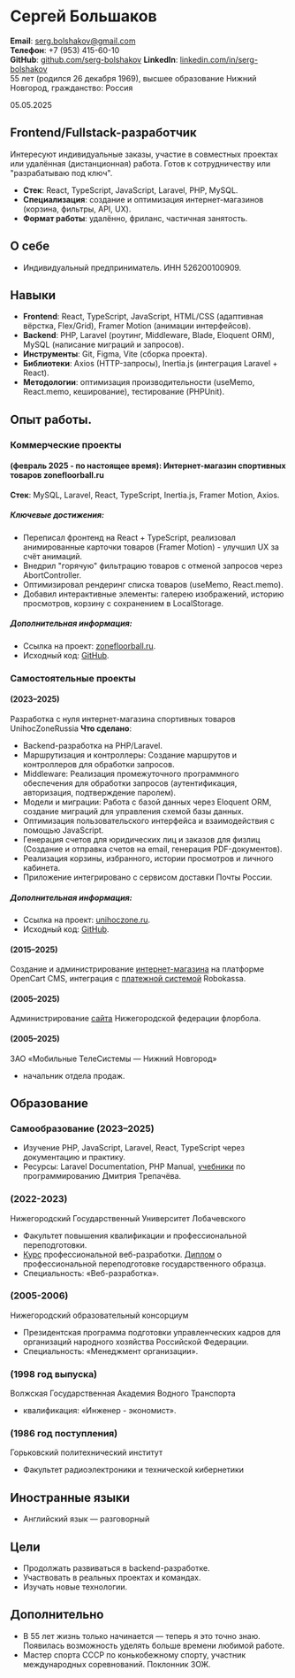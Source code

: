 # Сергей Большаков
**Email**: serg.bolshakov@gmail.com  
**Телефон**: +7 (953) 415-60-10  
**GitHub**: [github.com/serg-bolshakov](https://github.com/serg-bolshakov)
**LinkedIn**: [linkedin.com/in/serg-bolshakov](https://linkedin.com/in/sergei-bolshakov)    
55 лет (родился 26 декабря 1969), высшее образование
Нижний Новгород, гражданство: Россия

05.05.2025

## Frontend/Fullstack-разработчик
Интересуют индивидуальные заказы, участие в совместных проектах или удалённая (дистанционная) работа. Готов к сотрудничеству или "разрабатываю под ключ".
- **Стек**: React, TypeScript, JavaScript, Laravel, PHP, MySQL.
- **Специализация**: создание и оптимизация интернет-магазинов (корзина, фильтры, API, UX).
- **Формат работы**: удалённо, фриланс, частичная занятость.

## О себе
- Индивидуальный предприниматель. ИНН 526200100909.
## Навыки
- **Frontend**: React, TypeScript, JavaScript, HTML/CSS (адаптивная вёрстка, Flex/Grid), Framer  Motion (анимации интерфейсов).
- **Backend**: PHP, Laravel (роутинг, Middleware, Blade, Eloquent ORM), MySQL (написание миграций и запросов).
- **Инструменты**: Git, Figma, Vite (сборка проекта).
- **Библиотеки**: Axios (HTTP-запросы), Inertia.js (интеграция Laravel + React).
- **Методологии**: оптимизация производительности (useMemo, React.memo, кеширование), тестирование (PHPUnit).

## Опыт работы.
### Коммерческие проекты 
#### (февраль 2025 - по настоящее время): Интернет-магазин спортивных товаров zonefloorball.ru
**Стек**: MySQL, Laravel, React, TypeScript, Inertia.js, Framer Motion, Axios. 
##### Ключевые достижения: 
- Переписал фронтенд на React + TypeScript, реализовал анимированные карточки товаров (Framer Motion) - улучшил UX за счёт анимаций.
- Внедрил "горячую" фильтрацию товаров с отменой запросов через AbortController.
- Оптимизировал рендеринг списка товаров (useMemo, React.memo).
- Добавил интерактивные элементы: галерею изображений, историю просмотров, корзину с сохранением в LocalStorage.
##### Дополнительная информация: 
- Ссылка на проект: [zonefloorball.ru](https://zonefloorball.ru).
- Исходный код: [GitHub](https://github.com/serg-bolshakov/zonefloorball.ru).
### Самостоятельные проекты 
#### (2023–2025)
Разработка с нуля интернет-магазина спортивных товаров  UnihocZoneRussia 
**Что сделано**:
- Backend-разработка на PHP/Laravel.
- Маршрутизация и контроллеры: Создание маршрутов и контроллеров для обработки запросов.
- Middleware: Реализация промежуточного программного обеспечения для обработки запросов (аутентификация, авторизация, подтверждение паролем).
- Модели и миграции: Работа с базой данных через Eloquent ORM, cоздание миграций для управления схемой базы данных.
- Оптимизация пользовательского интерфейса и взаимодействия с помощью JavaScript.
- Генерация счетов для юридических лиц и заказов для физлиц (Создание и отправка счетов на email, генерация PDF-документов).
- Реализация корзины, избранного, истории просмотров и личного кабинета.
- Приложение интегрировано с сервисом доставки Почты России.
##### Дополнительная информация:
- Ссылка на проект: [unihoczone.ru](https://unihoczone.ru).
- Исходный код: [GitHub](https://github.com/serg-bolshakov/unihoczone.ru).

#### (2015–2025)
Создание и администрирование <a href="https://floorball.nnov.ru/market/floorball-sticks">интернет-магазина</a> на платформе	OpenCart CMS, интеграция с <a href="https://robokassa.com/">платежной системой</a> Robokassa.

#### (2005–2025)
Администрирование <a href="https://floorball.nnov.ru">сайта</a> Нижегородской федерации флорбола.

#### (2005–2025)
ЗАО «Мобильные ТелеСистемы — Нижний Новгород»
- начальник отдела продаж.

## Образование
### Самообразование (2023–2025)
- Изучение PHP, JavaScript, Laravel, React, TypeScript через документацию и практику.
- Ресурсы: Laravel Documentation, PHP Manual, <a href="https://code.mu/ru/">учебники</a> по программированию Дмитрия Трепачёва.

### (2022-2023) 
Нижегородский Государственный Университет Лобачевского
- Факультет повышения квалификации и профессиональной переподготовки. 
- <a href="https://fpk.unn.ru/professionalnaya-veb-razrabotka/">Курс</a> профессиональной веб-разработки. <a href="https://unihoczone.ru/storage/docs/diploma-it-specialist.jpg">Диплом</a> о профессиональной переподготовке государственного образца.
- Специальность: «Веб-разработка».

### (2005-2006) 
Нижегородский образовательный консорциум
- Президентская программа подготовки управленческих кадров для организаций народного хозяйства Российской Федерации.
- Специальность: «Менеджмент организации».

### (1998 год выпуска)
Волжская Государственная Академия Водного Транспорта
- квалификация: «Инженер - экономист».

### (1986 год поступления)
Горьковский политехнический институт
- Факультет радиоэлектроники и технической кибернетики

## Иностранные языки
- Английский язык — разговорный

## Цели
- Продолжать развиваться в backend-разработке.
- Участвовать в реальных проектах и командах.
- Изучать новые технологии.

## Дополнительно
- В 55 лет жизнь только начинается — теперь я это точно знаю. Появилась возможность уделять больше времени любимой работе.
- Мастер спорта СССР по конькобежному спорту, участник международных соревнований. Поклонник ЗОЖ.
